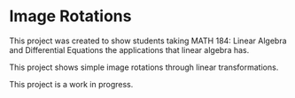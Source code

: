 # Image Rotations

This project was created to show students taking MATH 184: Linear Algebra and Differential Equations the applications that linear algebra has. 

This project shows simple image rotations through linear transformations.

This project is a work in progress.
